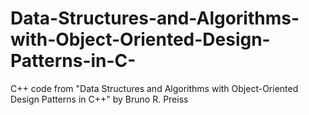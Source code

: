 # Data-Structures-and-Algorithms-with-Object-Oriented-Design-Patterns-in-C-
C++ code from "Data Structures and Algorithms with Object-Oriented Design Patterns in C++" by Bruno R. Preiss
